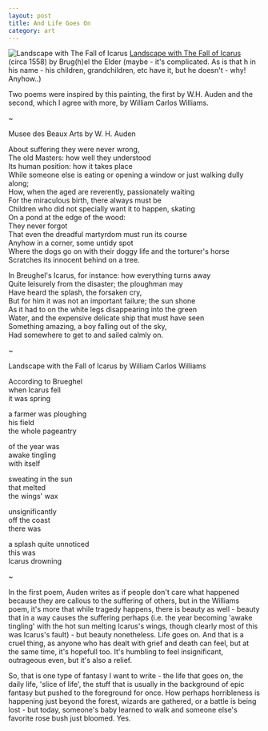 ```yaml
---
layout: post
title: And Life Goes On
category: art
---
```


![Landscape with The Fall of Icarus]({{site_url}}/images/LandscapewiththeFallofIcarus.jpg)
[Landscape with The Fall of Icarus](https://en.wikipedia.org/wiki/Landscape_with_the_Fall_of_Icarus) (circa 1558) by Brug(h)el the Elder (maybe - it's complicated. As is that h in his name - his children, grandchildren, etc have it, but he doesn't - why! Anyhow..)

Two poems were inspired by this painting, the first by W.H. Auden and the second, which I agree with more, by William Carlos Williams.

~

Musee des Beaux Arts by W. H. Auden

About suffering they were never wrong,  
The old Masters: how well they understood  
Its human position: how it takes place  
While someone else is eating or opening a window or just walking dully along;  
How, when the aged are reverently, passionately waiting  
For the miraculous birth, there always must be  
Children who did not specially want it to happen, skating  
On a pond at the edge of the wood:  
They never forgot  
That even the dreadful martyrdom must run its course  
Anyhow in a corner, some untidy spot  
Where the dogs go on with their doggy life and the torturer's horse  
Scratches its innocent behind on a tree.  

In Breughel's Icarus, for instance: how everything turns away  
Quite leisurely from the disaster; the ploughman may  
Have heard the splash, the forsaken cry,  
But for him it was not an important failure; the sun shone  
As it had to on the white legs disappearing into the green  
Water, and the expensive delicate ship that must have seen  
Something amazing, a boy falling out of the sky,  
Had somewhere to get to and sailed calmly on.   

~

Landscape with the Fall of Icarus by William Carlos Williams

According to Brueghel  
when Icarus fell  
it was spring  

a farmer was ploughing  
his field  
the whole pageantry  

of the year was  
awake tingling  
with itself  

sweating in the sun  
that melted  
the wings' wax  

unsignificantly  
off the coast  
there was  

a splash quite unnoticed  
this was  
Icarus drowning   

~

In the first poem, Auden writes as if people don't care what happened because they are callous to the suffering of others, but in the Williams poem, it's more that while tragedy happens, there is beauty as well - beauty that in a way causes the suffering perhaps (i.e. the year becoming 'awake tingling' with the hot sun melting Icarus's wings, though clearly most of this was Icarus's fault) - but beauty nonetheless. Life goes on. And that is a cruel thing, as anyone who has dealt with grief and death can feel, but at the same time, it's hopefull too. It's humbling to feel insignificant, outrageous even, but it's also a relief. 

So, that is one type of fantasy I want to write - the life that goes on, the daily life, 'slice of life', the stuff that is usually in the background of epic fantasy but pushed to the foreground for once. How perhaps horribleness is happening just beyond the forest, wizards are gathered, or a battle is being lost - but today, someone's baby learned to walk and someone else's favorite rose bush just bloomed. Yes.